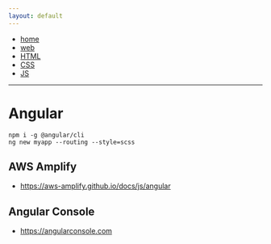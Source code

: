 ```yaml
---
layout: default
---
```

- [home](/index.md)
- [web](/web.md)
- [HTML](/web-html.md)
- [CSS](/web-css.md)
- [JS](/web-js.md)

---
# Angular

```
npm i -g @angular/cli
ng new myapp --routing --style=scss
```

## AWS Amplify
- <https://aws-amplify.github.io/docs/js/angular>

## Angular Console
- <https://angularconsole.com>
